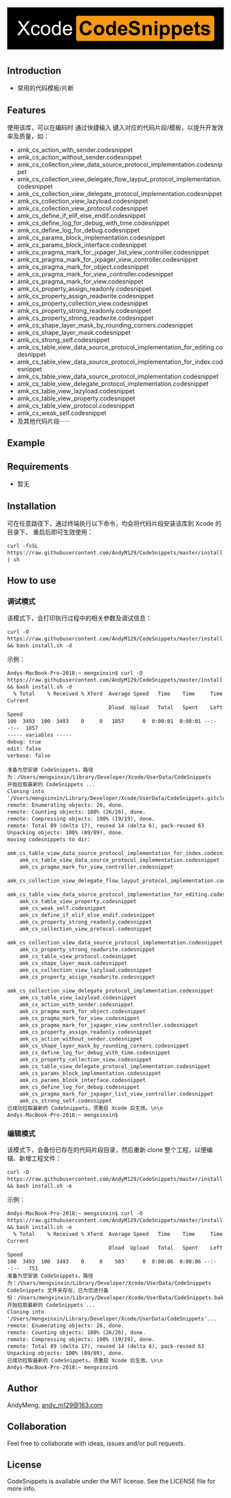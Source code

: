 # ![AndyM129/CodeSnippets](README.assets/logo.png)

## Introduction

* 常用的代码模板/片断

## Features

使用该库，可以在编码时 通过快捷输入 键入对应的代码片段/模板，以提升开发效率及质量，如：

* amk_cs_action_with_sender.codesnippet
* amk_cs_action_without_sender.codesnippet
* amk_cs_collection_view_data_source_protocol_implementation.codesnippet
* amk_cs_collection_view_delegate_flow_layput_protocol_implementation.codesnippet
* amk_cs_collection_view_delegate_protocol_implementation.codesnippet
* amk_cs_collection_view_lazyload.codesnippet
* amk_cs_collection_view_protocol.codesnippet
* amk_cs_define_if_elif_else_endif.codesnippet
* amk_cs_define_log_for_debug_with_time.codesnippet
* amk_cs_define_log_for_debug.codesnippet
* amk_cs_params_block_implementation.codesnippet
* amk_cs_params_block_interface.codesnippet
* amk_cs_pragma_mark_for_jxpager_list_view_controller.codesnippet
* amk_cs_pragma_mark_for_jxpager_view_controller.codesnippet
* amk_cs_pragma_mark_for_object.codesnippet
* amk_cs_pragma_mark_for_view_controller.codesnippet
* amk_cs_pragma_mark_for_view.codesnippet
* amk_cs_property_assign_readonly.codesnippet
* amk_cs_property_assign_readwrite.codesnippet
* amk_cs_property_collection_view.codesnippet
* amk_cs_property_strong_readonly.codesnippet
* amk_cs_property_strong_readwrite.codesnippet
* amk_cs_shape_layer_mask_by_rounding_corners.codesnippet
* amk_cs_shape_layer_mask.codesnippet
* amk_cs_strong_self.codesnippet
* amk_cs_table_view_data_source_protocol_implementation_for_editing.codesnippet
* amk_cs_table_view_data_source_protocol_implementation_for_index.codesnippet
* amk_cs_table_view_data_source_protocol_implementation.codesnippet
* amk_cs_table_view_delegate_protocol_implementation.codesnippet
* amk_cs_table_view_lazyload.codesnippet
* amk_cs_table_view_property.codesnippet
* amk_cs_table_view_protocol.codesnippet
* amk_cs_weak_self.codesnippet
* 及其他代码片段······

## Example



## Requirements

- 暂无

## Installation

可在任意路径下，通过终端执行以下命令，均会将代码片段安装该库到 Xcode 的目录下， 重启后即可生效使用：

```shell
curl -fsSL https://raw.githubusercontent.com/AndyM129/CodeSnippets/master/install.sh | sh
```

## How to use

### 调试模式

该模式下，会打印执行过程中的相关参数及调试信息：

```shell
curl -O https://raw.githubusercontent.com/AndyM129/CodeSnippets/master/install.sh && bash install.sh -d
```

示例：

```shell
Andys-MacBook-Pro-2018:~ mengxinxin$ curl -O https://raw.githubusercontent.com/AndyM129/CodeSnippets/master/install.sh && bash install.sh -d
  % Total    % Received % Xferd  Average Speed   Time    Time     Time  Current
                                 Dload  Upload   Total   Spent    Left  Speed
100  3493  100  3493    0     0   1857      0  0:00:01  0:00:01 --:--:--  1857
----- variables -----
debug: true
edit: false
verbose: false

准备为您安装 CodeSnippets，路径为：/Users/mengxinxin/Library/Developer/Xcode/UserData/CodeSnippets
开始拉取最新的 CodeSnippets ...
Cloning into '/Users/mengxinxin/Library/Developer/Xcode/UserData/CodeSnippets.gitclone'...
remote: Enumerating objects: 26, done.
remote: Counting objects: 100% (26/26), done.
remote: Compressing objects: 100% (19/19), done.
remote: Total 89 (delta 17), reused 14 (delta 6), pack-reused 63
Unpacking objects: 100% (89/89), done.
moving codesnippets to dir:
	amk_cs_table_view_data_source_protocol_implementation_for_index.codesnippet
	amk_cs_table_view_data_source_protocol_implementation.codesnippet
	amk_cs_pragma_mark_for_view_controller.codesnippet
	amk_cs_collection_view_delegate_flow_layput_protocol_implementation.codesnippet
	amk_cs_table_view_data_source_protocol_implementation_for_editing.codesnippet
	amk_cs_table_view_property.codesnippet
	amk_cs_weak_self.codesnippet
	amk_cs_define_if_elif_else_endif.codesnippet
	amk_cs_property_strong_readonly.codesnippet
	amk_cs_collection_view_protocol.codesnippet
	amk_cs_collection_view_data_source_protocol_implementation.codesnippet
	amk_cs_property_strong_readwrite.codesnippet
	amk_cs_table_view_protocol.codesnippet
	amk_cs_shape_layer_mask.codesnippet
	amk_cs_collection_view_lazyload.codesnippet
	amk_cs_property_assign_readwrite.codesnippet
	amk_cs_collection_view_delegate_protocol_implementation.codesnippet
	amk_cs_table_view_lazyload.codesnippet
	amk_cs_action_with_sender.codesnippet
	amk_cs_pragma_mark_for_object.codesnippet
	amk_cs_pragma_mark_for_view.codesnippet
	amk_cs_pragma_mark_for_jxpager_view_controller.codesnippet
	amk_cs_property_assign_readonly.codesnippet
	amk_cs_action_without_sender.codesnippet
	amk_cs_shape_layer_mask_by_rounding_corners.codesnippet
	amk_cs_define_log_for_debug_with_time.codesnippet
	amk_cs_property_collection_view.codesnippet
	amk_cs_table_view_delegate_protocol_implementation.codesnippet
	amk_cs_params_block_implementation.codesnippet
	amk_cs_params_block_interface.codesnippet
	amk_cs_define_log_for_debug.codesnippet
	amk_cs_pragma_mark_for_jxpager_list_view_controller.codesnippet
	amk_cs_strong_self.codesnippet
已成功拉取最新的 CodeSnippets，须重启 Xcode 后生效。\n\n
Andys-MacBook-Pro-2018:~ mengxinxin$ 
```

### 编辑模式

该模式下，会备份已存在的代码片段目录，然后重新 clone 整个工程，以便编辑、新增工程文件：

```shell
curl -O https://raw.githubusercontent.com/AndyM129/CodeSnippets/master/install.sh && bash install.sh -e
```

示例：

```shell
Andys-MacBook-Pro-2018:~ mengxinxin$ curl -O https://raw.githubusercontent.com/AndyM129/CodeSnippets/master/install.sh && bash install.sh -e
  % Total    % Received % Xferd  Average Speed   Time    Time     Time  Current
                                 Dload  Upload   Total   Spent    Left  Speed
100  3493  100  3493    0     0    503      0  0:00:06  0:00:06 --:--:--   751
准备为您安装 CodeSnippets，路径为：/Users/mengxinxin/Library/Developer/Xcode/UserData/CodeSnippets
CodeSnippets 文件夹存在，已为您进行备份：/Users/mengxinxin/Library/Developer/Xcode/UserData/CodeSnippets.bak2020061913371592545047
开始拉取最新的 CodeSnippets ...
Cloning into '/Users/mengxinxin/Library/Developer/Xcode/UserData/CodeSnippets'...
remote: Enumerating objects: 26, done.
remote: Counting objects: 100% (26/26), done.
remote: Compressing objects: 100% (19/19), done.
remote: Total 89 (delta 17), reused 14 (delta 6), pack-reused 63
Unpacking objects: 100% (89/89), done.
已成功拉取最新的 CodeSnippets，须重启 Xcode 后生效。\n\n
Andys-MacBook-Pro-2018:~ mengxinxin$ 
```



## Author

AndyMeng, andy_m129@163.com

## Collaboration
Feel free to collaborate with ideas, issues and/or pull requests.

## License

CodeSnippets is available under the MIT license. See the LICENSE file for more info.